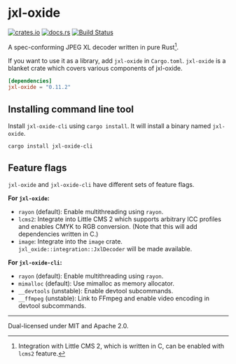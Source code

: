 # jxl-oxide
[![crates.io](https://img.shields.io/crates/v/jxl-oxide.svg)](https://crates.io/crates/jxl-oxide)
[![docs.rs](https://docs.rs/jxl-oxide/badge.svg)](https://docs.rs/crate/jxl-oxide/)
[![Build Status](https://img.shields.io/github/actions/workflow/status/tirr-c/jxl-oxide/build.yml?branch=main)](https://github.com/tirr-c/jxl-oxide/actions/workflows/build.yml?query=branch%3Amain)

A spec-conforming JPEG XL decoder written in pure Rust[^1].

If you want to use it as a library, add `jxl-oxide` in `Cargo.toml`. `jxl-oxide` is a blanket crate
which covers various components of jxl-oxide.

```toml
[dependencies]
jxl-oxide = "0.11.2"
```

## Installing command line tool

Install `jxl-oxide-cli` using `cargo install`. It will install a binary named `jxl-oxide`.

```
cargo install jxl-oxide-cli
```

## Feature flags

`jxl-oxide` and `jxl-oxide-cli` have different sets of feature flags.

**For `jxl-oxide`:**
- `rayon` (default): Enable multithreading using `rayon`.
- `lcms2`: Integrate into Little CMS 2 which supports arbitrary ICC profiles and enables CMYK to RGB
  conversion. (Note that this will add dependencies written in C.)
- `image`: Integrate into the `image` crate. `jxl_oxide::integration::JxlDecoder` will be made
  available.

**For `jxl-oxide-cli`:**
- `rayon` (default): Enable multithreading using `rayon`.
- `mimalloc` (default): Use mimalloc as memory allocator.
- `__devtools` (unstable): Enable devtool subcommands.
- `__ffmpeg` (unstable): Link to FFmpeg and enable video encoding in devtool subcommands.

---

Dual-licensed under MIT and Apache 2.0.

[^1]: Integration with Little CMS 2, which is written in C, can be enabled with `lcms2` feature.

[conformance]: https://github.com/libjxl/conformance
